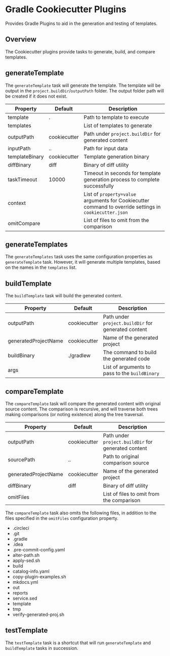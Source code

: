 # Gradle Cookiecutter Plugins

Provides Gradle Plugins to aid in the generation and testing of templates.

## Overview

The Cookiecutter plugins provide tasks to generate, build, and compare templates.

## generateTemplate

The `generateTemplate` task will generate the template.
The template will be output in the `project.buildDir`/`outputPath` folder.
The output folder path will be created if it does not exist.

|Property|Default|Description|
|--------|-------|-----------|
|template|.|Path to template to execute|
|templates| |List of templates to generate|
|outputPath|cookiecutter|Path under `project.buildDir` for generated content|
|inputPath|..|Path for input data|
|templateBinary|cookiecutter|Template generation binary|
|diffBinary|diff|Binary of diff utility|
|taskTimeout|10000|Timeout in seconds for template generation process to complete successfully|
|context| |List of `property=value` arguments for Cookiecutter command to override settings in `cookiecutter.json`|
|omitCompare| |List of files to omit from the comparison|

## generateTemplates

The `generateTemplates` task uses the same configuration properties as `generateTemplate` task.
However, it will generate multiple templates, based on the names in the `templates` list.

## buildTemplate

The `buildTemplate` task will build the generated content.

|Property|Default|Description|
|--------|-------|-----------|
|outputPath|cookiecutter|Path under `project.buildDir` for generated content|
|generatedProjectName|cookiecutter|Name of the generated project|
|buildBinary|./gradlew|The command to build the generated code|
|args| |List of arguments to pass to the `buildBinary`|

## compareTemplate

The `compareTemplate` task will compare the generated content with original source content.
The comparison is recursive, and will traverse both trees making comparisons (or noting existence) along the tree traversal.

|Property|Default|Description|
|--------|-------|-----------|
|outputPath|cookiecutter|Path under `project.buildDir` for generated content|
|sourcePath|..|Path to original comparison source|
|generatedProjectName|cookiecutter|Name of the generated project|
|diffBinary|diff|Binary of diff utility|
|omitFiles| |List of files to omit from the comparison|

The `compareTemplate` task also omits the following files, in addition to the files specified in the `omitFiles` configuration property.

* .circleci
* .git
* .gradle
* .idea
* .pre-commit-config.yaml
* alter-path.sh
* apply-sed.sh
* build
* catalog-info.yaml
* copy-plugin-examples.sh
* mkdocs.yml
* out
* reports
* service.sed
* template
* tmp
* verify-generated-proj.sh

## testTemplate

The `testTemplate` task is a shortcut that will run `generateTemplate` and `buildTemplate` tasks in succession.

